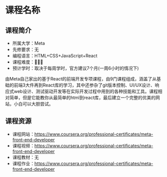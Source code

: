 # 课程名称

## 课程简介

- 所属大学：Meta
- 先修要求：无
- 编程语言：HTML+CSS+JavaScript+React
- 课程难度：🌟🌟🌟
- 预计学时：取决于每周学时，官方建议7个月(一周6小时的情况下)

由Meta自己家出的基于React的前端开发专项课程，由9门课程组成，涵盖了从基础的前端3大件再到React库的学习，其中还参杂了git版本控制、UI/UX设计、响应式web设计、测试驱动开发等在实际开发过程中用到的各种技能和工具。课程相对简单，但是它能教你从最简单的html到react库，最后建立一个完整的优美的网站，小白可以大胆尝试。

## 课程资源

- 课程网站：https://www.coursera.org/professional-certificates/meta-front-end-developer
- 课程视频：https://www.coursera.org/professional-certificates/meta-front-end-developer
- 课程教材：无
- 课程作业：https://www.coursera.org/professional-certificates/meta-front-end-developer

